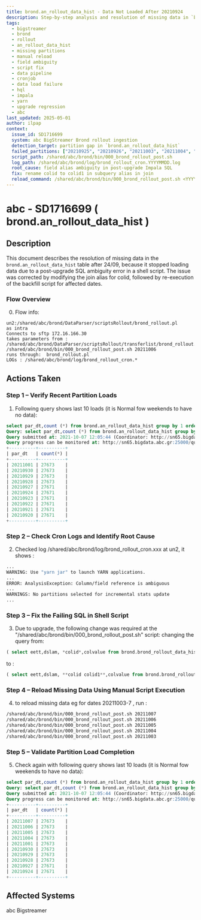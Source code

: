 ```yaml
---
title: brond.an_rollout_data_hist - Data Not Loaded After 20210924
description: Step-by-step analysis and resolution of missing data in `brond.an_rollout_data_hist` after 20210924, including error diagnosis in logs, root cause identification due to ambiguous field reference post-upgrade, script patching, and manual reload of missed partitions using `000_brond_rollout_post.sh`.
tags:
  - bigstreamer
  - brond
  - rollout
  - an_rollout_data_hist
  - missing partitions
  - manual reload
  - field ambiguity
  - script fix
  - data pipeline
  - cronjob
  - data load failure
  - hql
  - impala
  - yarn
  - upgrade regression
  - abc
last_updated: 2025-05-01
author: ilpap
context:
  issue_id: SD1716699
  system: abc BigStreamer Brond rollout ingestion
  detection_target: partition gap in `brond.an_rollout_data_hist`
  failed_partitions: ["20210925", "20210926", "20211003", "20211004", "20211005", "20211006"]
  script_path: /shared/abc/brond/bin/000_brond_rollout_post.sh
  log_path: /shared/abc/brond/log/brond_rollout_cron.YYYYMMDD.log
  root_cause: field alias ambiguity in post-upgrade Impala SQL
  fix: rename colid to colid1 in subquery alias in join
  reload_command: /shared/abc/brond/bin/000_brond_rollout_post.sh <YYYYMMDD>
---
```

# abc - SD1716699 ( brond.an_rollout_data_hist ) 
## Description
This document describes the resolution of missing data in the `brond.an_rollout_data_hist` table after 24/09, because it stopped loading data due to a post-upgrade SQL ambiguity error in a shell script. The issue was corrected by modifying the join alias for colid, followed by re-execution of the backfill script for affected dates.
### Flow Overview
0. Flow info:
```runs every day via crontab at 02:00: 
un2:/shared/abc/brond/DataParser/scriptsRollout/brond_rollout.pl
as intra 
Connects to sftp 172.16.166.30
takes parameters from :
/shared/abc/brond/DataParser/scriptsRollout/transferlist/brond_rollout.trn
/shared/abc/brond/bin/000_brond_rollout_post.sh 20211006
runs through:  brond_rollout.pl
LOGs : /shared/abc/brond/log/brond_rollout_cron.*
```
## Actions Taken
### Step 1 – Verify Recent Partition Loads
1. Following query shows last 10 loads (it is Normal fow weekends to have no data):
```sql
select par_dt,count (*) from brond.an_rollout_data_hist group by 1 order by 1 desc limit 10; 
Query: select par_dt,count (*) from brond.an_rollout_data_hist group by 1 order by 1 desc limit 10
Query submitted at: 2021-10-07 12:05:44 (Coordinator: http://sn65.bigdata.abc.gr:25000)
Query progress can be monitored at: http://sn65.bigdata.abc.gr:25000/query_plan?query_id=70404f65e4fa418c:fc1d536d00000000
+----------+----------+
| par_dt   | count(*) |
+----------+----------+
| 20211001 | 27673    |
| 20210930 | 27673    |
| 20210929 | 27673    |
| 20210928 | 27673    |
| 20210927 | 27671    |
| 20210924 | 27671    |
| 20210923 | 27671    |
| 20210922 | 27671    |
| 20210921 | 27671    |
| 20210920 | 27671    |
+----------+----------+
```
### Step 2 – Check Cron Logs and Identify Root Cause
2. Checked log /shared/abc/brond/log/brond_rollout_cron.xxx  at un2, 
it shows : 
```bash
...
WARNING: Use "yarn jar" to launch YARN applications.
...
ERROR: AnalysisException: Column/field reference is ambiguous
...
WARNINGS: No partitions selected for incremental stats update
...
```
### Step 3 – Fix the Failing SQL in Shell Script
3. Due to upgrade, the following change was required at the "/shared/abc/brond/bin/000_brond_rollout_post.sh" script:
changing the query from:
```sql
( select eett,dslam, *colid*,colvalue from brond.brond_rollout_data_hist where par_dt='20210927' ) d on c.colid=*d.colid*
```
to :
```sql
( select eett,dslam, **colid colid1**,colvalue from brond.brond_rollout_data_hist where par_dt='20210927' ) d on c.colid=**d.colid1**
```
### Step 4 – Reload Missing Data Using Manual Script Execution
4. to reload missing data eg for dates 20211003-7 , run :
```bash
/shared/abc/brond/bin/000_brond_rollout_post.sh 20211007
/shared/abc/brond/bin/000_brond_rollout_post.sh 20211006
/shared/abc/brond/bin/000_brond_rollout_post.sh 20211005
/shared/abc/brond/bin/000_brond_rollout_post.sh 20211004
/shared/abc/brond/bin/000_brond_rollout_post.sh 20211003
```
### Step 5 – Validate Partition Load Completion
5. Check again with following query shows last 10 loads (it is Normal fow weekends to have no data):
```sql
select par_dt,count (*) from brond.an_rollout_data_hist group by 1 order by 1 desc limit 10; 
Query: select par_dt,count (*) from brond.an_rollout_data_hist group by 1 order by 1 desc limit 10
Query submitted at: 2021-10-07 12:05:44 (Coordinator: http://sn65.bigdata.abc.gr:25000)
Query progress can be monitored at: http://sn65.bigdata.abc.gr:25000/query_plan?query_id=70404f65e4fa418c:fc1d536d00000000
+----------+----------+
| par_dt   | count(*) |
+----------+----------+
| 20211007 | 27673    |
| 20211006 | 27673    |
| 20211005 | 27673    |
| 20211004 | 27673    |
| 20211001 | 27673    |
| 20210930 | 27673    |
| 20210929 | 27673    |
| 20210928 | 27673    |
| 20210927 | 27671    |
| 20210924 | 27671    |
+----------+----------+
```
## Affected Systems
abc Bigstreamer